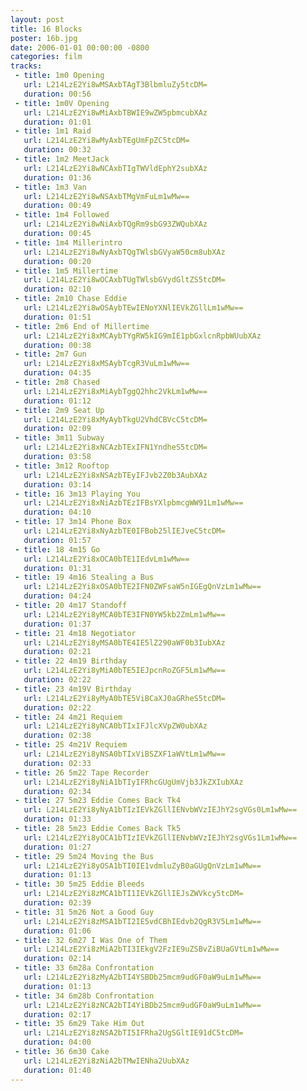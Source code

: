 ```yaml
---
layout: post
title: 16 Blocks
poster: 16b.jpg
date: 2006-01-01 00:00:00 -0800
categories: film
tracks:
 - title: 1m0 Opening
   url: L214LzE2Yi8wMSAxbTAgT3BlbmluZy5tcDM=
   duration: 00:56
 - title: 1m0V Opening
   url: L214LzE2Yi8wMiAxbTBWIE9wZW5pbmcubXAz
   duration: 01:01
 - title: 1m1 Raid
   url: L214LzE2Yi8wMyAxbTEgUmFpZC5tcDM=
   duration: 00:32
 - title: 1m2 MeetJack
   url: L214LzE2Yi8wNCAxbTIgTWVldEphY2subXAz
   duration: 01:36
 - title: 1m3 Van
   url: L214LzE2Yi8wNSAxbTMgVmFuLm1wMw==
   duration: 00:49
 - title: 1m4 Followed
   url: L214LzE2Yi8wNiAxbTQgRm9sbG93ZWQubXAz
   duration: 00:45
 - title: 1m4 Millerintro
   url: L214LzE2Yi8wNyAxbTQgTWlsbGVyaW50cm8ubXAz
   duration: 00:20
 - title: 1m5 Millertime
   url: L214LzE2Yi8wOCAxbTUgTWlsbGVydGltZS5tcDM=
   duration: 02:10
 - title: 2m10 Chase Eddie
   url: L214LzE2Yi8wOSAybTEwIENoYXNlIEVkZGllLm1wMw==
   duration: 01:51
 - title: 2m6 End of Millertime
   url: L214LzE2Yi8xMCAybTYgRW5kIG9mIE1pbGxlcnRpbWUubXAz
   duration: 00:38
 - title: 2m7 Gun
   url: L214LzE2Yi8xMSAybTcgR3VuLm1wMw==
   duration: 04:35
 - title: 2m8 Chased
   url: L214LzE2Yi8xMiAybTggQ2hhc2VkLm1wMw==
   duration: 01:12
 - title: 2m9 Seat Up
   url: L214LzE2Yi8xMyAybTkgU2VhdCBVcC5tcDM=
   duration: 02:09
 - title: 3m11 Subway
   url: L214LzE2Yi8xNCAzbTExIFN1YndheS5tcDM=
   duration: 03:58
 - title: 3m12 Rooftop
   url: L214LzE2Yi8xNSAzbTEyIFJvb2Z0b3AubXAz
   duration: 03:14
 - title: 16 3m13 Playing You
   url: L214LzE2Yi8xNiAzbTEzIFBsYXlpbmcgWW91Lm1wMw==
   duration: 04:10
 - title: 17 3m14 Phone Box
   url: L214LzE2Yi8xNyAzbTE0IFBob25lIEJveC5tcDM=
   duration: 01:57
 - title: 18 4m15 Go
   url: L214LzE2Yi8xOCA0bTE1IEdvLm1wMw==
   duration: 01:31
 - title: 19 4m16 Stealing a Bus
   url: L214LzE2Yi8xOSA0bTE2IFN0ZWFsaW5nIGEgQnVzLm1wMw==
   duration: 04:24
 - title: 20 4m17 Standoff 
   url: L214LzE2Yi8yMCA0bTE3IFN0YW5kb2ZmLm1wMw==
   duration: 01:37
 - title: 21 4m18 Negotiator
   url: L214LzE2Yi8yMSA0bTE4IE5lZ290aWF0b3IubXAz
   duration: 02:21
 - title: 22 4m19 Birthday
   url: L214LzE2Yi8yMiA0bTE5IEJpcnRoZGF5Lm1wMw==
   duration: 02:22
 - title: 23 4m19V Birthday
   url: L214LzE2Yi8yMyA0bTE5ViBCaXJ0aGRheS5tcDM=
   duration: 02:22
 - title: 24 4m21 Requiem
   url: L214LzE2Yi8yNCA0bTIxIFJlcXVpZW0ubXAz
   duration: 02:38
 - title: 25 4m21V Requiem
   url: L214LzE2Yi8yNSA0bTIxViBSZXF1aWVtLm1wMw==
   duration: 02:33
 - title: 26 5m22 Tape Recorder
   url: L214LzE2Yi8yNiA1bTIyIFRhcGUgUmVjb3JkZXIubXAz
   duration: 02:34
 - title: 27 5m23 Eddie Comes Back Tk4
   url: L214LzE2Yi8yNyA1bTIzIEVkZGllIENvbWVzIEJhY2sgVGs0Lm1wMw==
   duration: 01:33
 - title: 28 5m23 Eddie Comes Back Tk5
   url: L214LzE2Yi8yOCA1bTIzIEVkZGllIENvbWVzIEJhY2sgVGs1Lm1wMw==
   duration: 01:27
 - title: 29 5m24 Moving the Bus
   url: L214LzE2Yi8yOSA1bTI0IE1vdmluZyB0aGUgQnVzLm1wMw==
   duration: 01:13
 - title: 30 5m25 Eddie Bleeds
   url: L214LzE2Yi8zMCA1bTI1IEVkZGllIEJsZWVkcy5tcDM=
   duration: 02:39
 - title: 31 5m26 Not a Good Guy
   url: L214LzE2Yi8zMSA1bTI2IE5vdCBhIEdvb2QgR3V5Lm1wMw==
   duration: 01:06
 - title: 32 6m27 I Was One of Them
   url: L214LzE2Yi8zMiA2bTI3IEkgV2FzIE9uZSBvZiBUaGVtLm1wMw==
   duration: 02:14
 - title: 33 6m28a Confrontation
   url: L214LzE2Yi8zMyA2bTI4YSBDb25mcm9udGF0aW9uLm1wMw==
   duration: 01:13
 - title: 34 6m28b Confrontation
   url: L214LzE2Yi8zNCA2bTI4YiBDb25mcm9udGF0aW9uLm1wMw==
   duration: 02:17
 - title: 35 6m29 Take Him Out
   url: L214LzE2Yi8zNSA2bTI5IFRha2UgSGltIE91dC5tcDM=
   duration: 04:00
 - title: 36 6m30 Cake
   url: L214LzE2Yi8zNiA2bTMwIENha2UubXAz
   duration: 01:40
---
```

